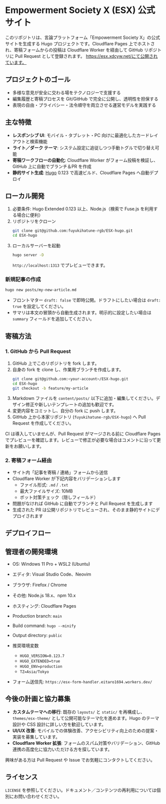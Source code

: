 # Empowerment Society X (ESX) 公式サイト

このリポジトリは、言論プラットフォーム「Empowerment Society X」の公式サイトを生成する Hugo プロジェクトです。Cloudflare Pages 上でホストされ、寄稿フォームからの投稿は Cloudflare Worker を経由して GitHub リポジトリに Pull Request として登録されます。
https://esx.xdcyw.net/にて公開されています。

## プロジェクトのゴール

- 多様な意見が安全に交わる場をテクノロジーで支援する
- 編集履歴と寄稿プロセスを Git/GitHub で完全に公開し、透明性を担保する
- 表現の自由・プライバシー・法令順守を両立させる運営モデルを実践する

## 主な特徴

- **レスポンシブ UI**: モバイル・タブレット・PC 向けに最適化したカードレイアウトと検索機能
- **ライト／ダーク テーマ**: システム設定に追従しつつ手動トグルで切り替え可能
- **寄稿ワークフローの自動化**: Cloudflare Worker がフォーム投稿を検証し、GitHub 上に自動でブランチ＆PR を作成
- **静的サイト生成**: [Hugo](https://gohugo.io/) 0.123 で高速ビルド、Cloudflare Pages へ自動デプロイ

## ローカル開発

1. 必要条件: Hugo Extended 0.123 以上、Node.js（検索で Fuse.js を利用する場合に便利）
2. リポジトリをクローン
   ```bash
   git clone git@github.com:fuyukihatune-rgb/ESX-hugo.git
   cd ESX-hugo
   ```
3. ローカルサーバーを起動
   ```bash
   hugo server -D
   ```
   `http://localhost:1313` でプレビューできます。

### 新規記事の作成

```bash
hugo new posts/my-new-article.md
```

- フロントマター `draft: false` で即時公開。ドラフトにしたい場合は `draft: true` を設定してください。
- サマリは本文の冒頭から自動生成されます。明示的に設定したい場合は `summary` フィールドを追加してください。

## 寄稿方法

### 1. GitHub から Pull Request

1. GitHub 上でこのリポジトリを fork します。
2. 自身の fork を clone し、作業用ブランチを作成します。
   ```bash
   git clone git@github.com:<your-account>/ESX-hugo.git
   cd ESX-hugo
   git checkout -b feature/my-article
   ```
3. Markdown ファイルを `content/posts/` 以下に追加・編集してください。デザイン修正や新しいテンプレートの追加も歓迎です。
4. 変更内容をコミットし、自分の fork に push します。
5. GitHub 上から本家リポジトリ (`fuyukihatune-rgb/ESX-hugo`) へ Pull Request を作成してください。

CI は導入していませんが、Pull Request がマージされる前に Cloudflare Pages でプレビューを確認します。レビューで修正が必要な場合はコメントに沿って更新をお願いします。

### 2. 寄稿フォーム経由

- サイト内「記事を寄稿 / 連絡」フォームから送信
- Cloudflare Worker が下記内容をバリデーションします
  - ファイル形式: `.md` / `.txt`
  - 最大ファイルサイズ: 10MB
  - ボット対策チェック（隠しフィールド）
- 問題がなければ GitHub に自動でブランチと Pull Request を生成します
- 生成された PR は公開リポジトリでレビューされ、そのまま静的サイトにデプロイされます

## デプロイフロー

## 管理者の開発環境

- OS: Windows 11 Pro + WSL2 (Ubuntu)
- エディタ: Visual Studio Code、Neovim
- ブラウザ: Firefox / Chrome
- その他: Node.js 18.x、npm 10.x

- ホスティング: Cloudflare Pages
- Production branch: `main`
- Build command: `hugo --minify`
- Output directory: `public`
- 推奨環境変数
  - `HUGO_VERSION=0.123.7`
  - `HUGO_EXTENDED=true`
  - `HUGO_ENV=production`
  - `TZ=Asia/Tokyo`
- フォーム送信先: `https://esx-form-handler.eitaro1694.workers.dev/`

## 今後の計画と協力募集

- **カスタムテーマへの移行**: 既存の `layouts/` と `static/` を再構成し、`themes/esx-theme/` として公開可能なテーマ化を進めます。Hugo のテーマ設計や CSS 設計に詳しい方を歓迎しています。
- **UI/UX 改善**: モバイルでの体験改善、アクセシビリティ向上のための提案・実装を募集しています。
- **Cloudflare Worker 拡張**: フォームのスパム対策やバリデーション、GitHub 連携の高度化に協力いただける方を探しています。

興味がある方は Pull Request や Issue でお気軽にコンタクトしてください。

## ライセンス

`LICENSE` を参照してください。ドキュメント／コンテンツの再利用については個別にお問い合わせください。
